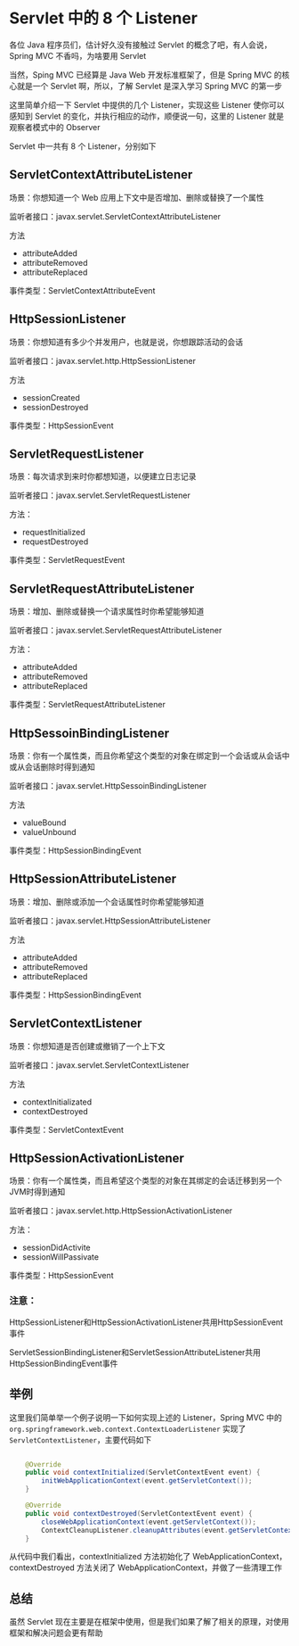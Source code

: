 # Servlet 中的 8 个 Listener

各位 Java 程序员们，估计好久没有接触过 Servlet 的概念了吧，有人会说，Spring MVC 不香吗，为啥要用 Servlet

当然，Sping MVC 已经算是 Java Web 开发标准框架了，但是 Spring MVC 的核心就是一个 Servlet 啊，所以，了解 Servlet 是深入学习 
Spring MVC 的第一步

这里简单介绍一下 Servlet 中提供的几个 Listener，实现这些 Listener 使你可以感知到 Servlet 的变化，并执行相应的动作，顺便说一句，这里的 Listener 就是观察者模式中的 Observer

Servlet 中一共有 8 个 Listener，分别如下

## ServletContextAttributeListener

场景：你想知道一个 Web 应用上下文中是否增加、删除或替换了一个属性

监听者接口：javax.servlet.ServletContextAttributeListener

方法

* attributeAdded
* attributeRemoved
* attributeReplaced

事件类型：ServletContextAttributeEvent

## HttpSessionListener

场景：你想知道有多少个并发用户，也就是说，你想跟踪活动的会话

监听者接口：javax.servlet.http.HttpSessionListener

方法

* sessionCreated
* sessionDestroyed

事件类型：HttpSessionEvent

## ServletRequestListener

场景：每次请求到来时你都想知道，以便建立日志记录

监听者接口：javax.servlet.ServletRequestListener

方法：

* requestInitialized
* requestDestroyed

事件类型：ServletRequestEvent

## ServletRequestAttributeListener

场景：增加、删除或替换一个请求属性时你希望能够知道

监听者接口：javax.servlet.ServletRequestAttributeListener

方法： 
* attributeAdded
* attributeRemoved
* attributeReplaced

事件类型：ServletRequestAttributeListener

## HttpSessoinBindingListener

场景：你有一个属性类，而且你希望这个类型的对象在绑定到一个会话或从会话中或从会话删除时得到通知

监听者接口：javax.servlet.HttpSessoinBindingListener

方法

* valueBound
* valueUnbound

事件类型：HttpSessionBindingEvent

## HttpSessionAttributeListener

场景：增加、删除或添加一个会话属性时你希望能够知道

监听者接口：javax.servlet.HttpSessionAttributeListener

方法

* attributeAdded
* attributeRemoved
* attributeReplaced

事件类型：HttpSessionBindingEvent

## ServletContextListener

场景：你想知道是否创建或撤销了一个上下文

监听者接口：javax.servlet.ServletContextListener

方法    
* contextInitializated
* contextDestroyed

事件类型：ServletContextEvent

## HttpSessionActivationListener

场景：你有一个属性类，而且希望这个类型的对象在其绑定的会话迁移到另一个JVM时得到通知

监听者接口：javax.servlet.http.HttpSessionActivationListener

方法：

* sessionDidActivite
* sessionWillPassivate

事件类型：HttpSessionEvent

### 注意：

HttpSessionListener和HttpSessionActivationListener共用HttpSessionEvent事件

ServletSessionBindingListener和ServletSessionAttributeListener共用HttpSessionBindingEvent事件

## 举例

这里我们简单举一个例子说明一下如何实现上述的 Listener，Spring MVC 中的 `org.springframework.web.context.ContextLoaderListener` 实现了 `ServletContextListener`，主要代码如下

```java

	@Override
	public void contextInitialized(ServletContextEvent event) {
		initWebApplicationContext(event.getServletContext());
	}

	@Override
	public void contextDestroyed(ServletContextEvent event) {
		closeWebApplicationContext(event.getServletContext());
		ContextCleanupListener.cleanupAttributes(event.getServletContext());
	}
  ```
  
从代码中我们看出，contextInitialized 方法初始化了 WebApplicationContext，contextDestroyed 方法关闭了 WebApplicationContext，并做了一些清理工作

## 总结

虽然 Servlet 现在主要是在框架中使用，但是我们如果了解了相关的原理，对使用框架和解决问题会更有帮助

